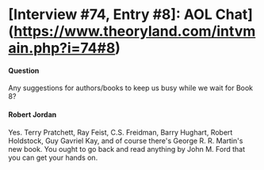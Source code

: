 # [Interview #74, Entry #8]: AOL Chat](https://www.theoryland.com/intvmain.php?i=74#8)

#### Question

Any suggestions for authors/books to keep us busy while we wait for Book 8?

#### Robert Jordan

Yes. Terry Pratchett, Ray Feist, C.S. Freidman, Barry Hughart, Robert Holdstock, Guy Gavriel Kay, and of course there's George R. R. Martin's new book. You ought to go back and read anything by John M. Ford that you can get your hands on.

